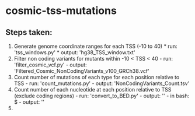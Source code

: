 # cosmic-tss-mutations
## Steps taken:
1. Generate genome coordinate ranges for each TSS (-10 to 40)
        * run: 'tss_windows.py'
        * output: 'hg38_TSS_window.txt'
2. Filter non coding variants for mutants within -10 < TSS < 40
        - run: 'filter_cosmic_vcf.py'
        - output: 'Filtered_Cosmic_NonCodingVariants_v100_GRCh38.vcf'
3. Count number of mutations of each type for each position relative to TSS
        - run: 'count_mutations.py'
        - output: 'NonCodingVariants_Count.tsv'
4. Count number of each nucleotide at each position relative to TSS (exclude coding regions)
        - run: 'convert_to_BED.py'
        - output: ''
        - in bash: $
        - output: ''
5. 
